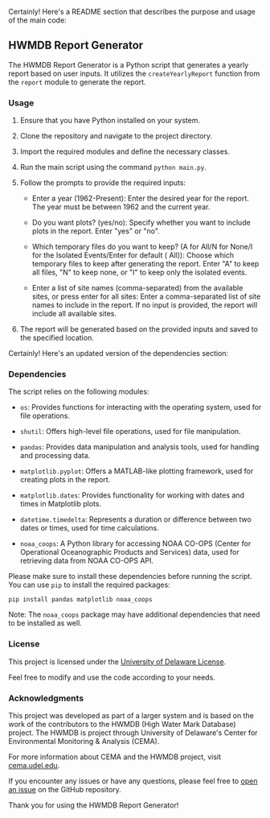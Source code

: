 Certainly! Here's a README section that describes the purpose and usage of the main code:

## HWMDB Report Generator

The HWMDB Report Generator is a Python script that generates a yearly report based on user inputs. It utilizes
the `createYearlyReport` function from the `report` module to generate the report.

### Usage

1. Ensure that you have Python installed on your system.

2. Clone the repository and navigate to the project directory.

3. Import the required modules and define the necessary classes.

4. Run the main script using the command `python main.py`.

5. Follow the prompts to provide the required inputs:

    - Enter a year (1962-Present): Enter the desired year for the report. The year must be between 1962 and the current
      year.

    - Do you want plots? (yes/no): Specify whether you want to include plots in the report. Enter "yes" or "no".

    - Which temporary files do you want to keep? (A for All/N for None/I for the Isolated Events/Enter for default (
      All)): Choose which temporary files to keep after generating the report. Enter "A" to keep all files, "N" to keep
      none, or "I" to keep only the isolated events.

    - Enter a list of site names (comma-separated) from the available sites, or press enter for all sites: Enter a
      comma-separated list of site names to include in the report. If no input is provided, the report will include all
      available sites.

6. The report will be generated based on the provided inputs and saved to the specified location.

Certainly! Here's an updated version of the dependencies section:

### Dependencies

The script relies on the following modules:

- `os`: Provides functions for interacting with the operating system, used for file operations.

- `shutil`: Offers high-level file operations, used for file manipulation.

- `pandas`: Provides data manipulation and analysis tools, used for handling and processing data.

- `matplotlib.pyplot`: Offers a MATLAB-like plotting framework, used for creating plots in the report.

- `matplotlib.dates`: Provides functionality for working with dates and times in Matplotlib plots.

- `datetime.timedelta`: Represents a duration or difference between two dates or times, used for time calculations.

- `noaa_coops`: A Python library for accessing NOAA CO-OPS (Center for Operational Oceanographic Products and Services)
  data, used for retrieving data from NOAA CO-OPS API.

Please make sure to install these dependencies before running the script. You can use `pip` to install the required
packages:

```
pip install pandas matplotlib noaa_coops
```

Note: The `noaa_coops` package may have additional dependencies that need to be installed as well.

### License

This project is licensed under the [University of Delaware License](LICENSE).

Feel free to modify and use the code according to your needs.

### Acknowledgments

This project was developed as part of a larger system and is based on the work of the contributors to the HWMDB (High
Water Mark Database) project.
The HWMDB is project through University of Delaware's Center for Environmental Monitoring & Analysis (CEMA).

For more information about CEMA and the HWMDB project, visit [cema.udel.edu](https://cema.udel.edu/).

If you encounter any issues or have any questions, please feel free
to [open an issue](https://github.com/jhcooper/HWM/issues) on the GitHub repository.

Thank you for using the HWMDB Report Generator!